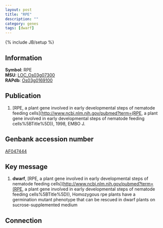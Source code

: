 ```yaml
---
layout: post
title: "RPE"
description: ""
category: genes
tags: [dwarf]
---
```

{% include JB/setup %}

## Information
__Symbol__: RPE  
__MSU__: [LOC_Os03g07300](http://rice.plantbiology.msu.edu/cgi-bin/ORF_infopage.cgi?orf=LOC_Os03g07300)  
__RAPdb__: [Os03g0169100](http://rapdb.dna.affrc.go.jp/viewer/gbrowse_details/irgsp1?name=Os03g0169100)  

## Publication
1. [RPE, a plant gene involved in early developmental steps of nematode feeding cells](http://www.ncbi.nlm.nih.gov/pubmed?term=(RPE, a plant gene involved in early developmental steps of nematode feeding cells%5BTitle%5D)), 1998, EMBO J.

## Genbank accession number
[AF047444](http://www.ncbi.nlm.nih.gov/nuccore/AF047444)

## Key message
1. __dwarf__, [RPE, a plant gene involved in early developmental steps of nematode feeding cells](http://www.ncbi.nlm.nih.gov/pubmed?term=(RPE, a plant gene involved in early developmental steps of nematode feeding cells%5BTitle%5D)),  Homozygous rpe plants have a germination mutant phenotype that can be rescued in dwarf plants on sucrose-supplemented medium

## Connection


